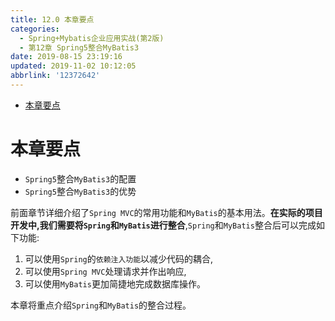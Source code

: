 ```yaml
---
title: 12.0 本章要点
categories: 
  - Spring+Mybatis企业应用实战(第2版)
  - 第12章 Spring5整合MyBatis3
date: 2019-08-15 23:19:16
updated: 2019-11-02 10:12:05
abbrlink: '12372642'
---
```

<div id='my_toc'>

- [本章要点](/JavaReadingNotes/12372642/#本章要点)

</div>
<!--more-->
<script>if (navigator.platform.toLowerCase() == 'win32'){document.getElementById('my_toc').style.display = 'none';}</script>

<!--end-->
<!--SSTStart-->
# 本章要点 #
- `Spring5`整合`MyBatis3`的配置
- `Spring5`整合`MyBatis3`的优势

前面章节详细介绍了`Spring MVC`的常用功能和`MyBatis`的基本用法。**在实际的项目开发中,我们需要将`Spring`和`MyBatis`进行整合**,`Spring`和`MyBatis`整合后可以完成如下功能:
1. 可以使用`Spring`的`依赖注入功能`以减少代码的耦合,
2. 可以使用`Spring MVC`处理请求并作出响应,
3. 可以使用`MyBatis`更加简捷地完成数据库操作。

本章将重点介绍`Spring`和`MyBatis`的整合过程。
<!--SSTStop-->

